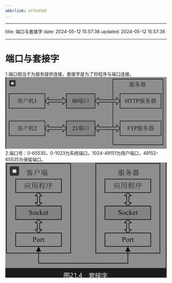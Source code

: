 ```yaml
---
abbrlink: effe97e6
---
```


---

title: 端口与套接字
date: 2024-05-12 15:57:36
updated: 2024-05-12 15:57:36

---

# 端口与套接字

1.端口相当于为服务提供连接，套接字是为了将程序与端口连接。
![alt text](../img/image.png) 2.端口号：0-65535，0-1023为系统端口，1024-49151为用户端口，49152-65535为保留端口。
![alt text](../img/image-1.png)
